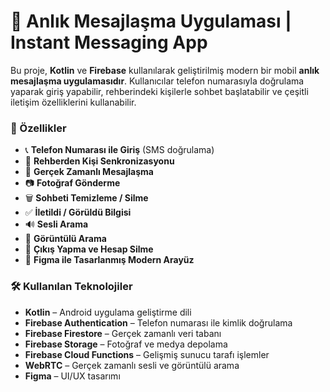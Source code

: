 # 📱 Anlık Mesajlaşma Uygulaması | Instant Messaging App

Bu proje, **Kotlin** ve **Firebase** kullanılarak geliştirilmiş modern bir mobil **anlık mesajlaşma uygulamasıdır**. Kullanıcılar telefon numarasıyla doğrulama yaparak giriş yapabilir, rehberindeki kişilerle sohbet başlatabilir ve çeşitli iletişim özelliklerini kullanabilir.

### 🚀 Özellikler

- 📞 **Telefon Numarası ile Giriş** (SMS doğrulama)
- 👤 **Rehberden Kişi Senkronizasyonu**
- 💬 **Gerçek Zamanlı Mesajlaşma**
- 📷 **Fotoğraf Gönderme**
- 🗑️ **Sohbeti Temizleme / Silme**
- ✅ **İletildi / Görüldü Bilgisi**
- 🔊 **Sesli Arama**
- 🎥 **Görüntülü Arama**
- 🚪 **Çıkış Yapma ve Hesap Silme**
- 🎨 **Figma ile Tasarlanmış Modern Arayüz**

### 🛠️ Kullanılan Teknolojiler

- **Kotlin** – Android uygulama geliştirme dili
- **Firebase Authentication** – Telefon numarası ile kimlik doğrulama
- **Firebase Firestore** – Gerçek zamanlı veri tabanı
- **Firebase Storage** – Fotoğraf ve medya depolama
- **Firebase Cloud Functions** – Gelişmiş sunucu tarafı işlemler
- **WebRTC** – Gerçek zamanlı sesli ve görüntülü arama
- **Figma** – UI/UX tasarımı
